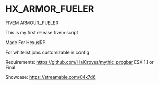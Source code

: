 # HX_ARMOR_FUELER

FIVEM ARMOUR_FUELER

This is my first release fivem script

Made For HexusRP

For whitelist jobs customizable in config

Requirements: https://github.com/HalCroves/mythic_progbar ESX 1.1 or Final

Showcase: https://streamable.com/04k7d6
